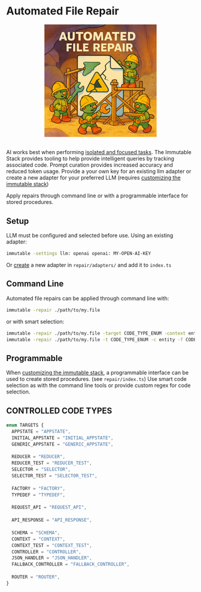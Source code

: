 # Automated File Repair
<div align="center">
  <img src="https://raw.githubusercontent.com/macioa/immutablestuff/master/repair_small.png" width="300"/><br/>
</div>

## 
AI works best when performing [isolated and focused tasks](https://github.com/Macioa/ImmutableStuff/blob/master/determinism.md). The Immutable Stack provides tooling to help provide intelligent queries by tracking associated code. Prompt curation provides increased accuracy and reduced token usage. Provide a your own key for an existing llm adapter or create a new adapter for your preferred LLM (requires [customizing the immutable stack](https://github.com/Macioa/ImmutableStuff/blob/master/customimmutable.md))

Apply repairs through command line or with a programmable interface for stored procedures.
## Setup
LLM must be configured and selected before use. 
Using an existing adapter:
```bash
immutable -settings llm: openai openai: MY-OPEN-AI-KEY
```
Or [create](https://github.com/Macioa/ImmutableStuff/blob/master/customimmutable.md) a new adapter in `repair/adapters/` and add it to `index.ts`
## Command Line
Automated file repairs can be applied through command line with:
```bash
immutable -repair ./path/to/my.file 
```
or with smart selection:
```bash
immutable -repair ./path/to/my.file -target CODE_TYPE_ENUM -context entity -contexttargets CODE_TYPE_ENUM
immutable -repair ./path/to/my.file -t CODE_TYPE_ENUM -c entity -f CODE_TYPE_ENUM
```
## Programmable
When [customizing the immutable stack](https://github.com/Macioa/ImmutableStuff/blob/master/customimmutable.md), a programmable interface can be used to create stored procedures. (see `repair/index.ts`) Use smart code selection as with the command line tools or provide custom regex for code selection.

## CONTROLLED CODE TYPES
```ts
enum TARGETS {
  APPSTATE = "APPSTATE",
  INITIAL_APPSTATE = "INITIAL_APPSTATE",
  GENERIC_APPSTATE = "GENERIC_APPSTATE",

  REDUCER = "REDUCER",
  REDUCER_TEST = "REDUCER_TEST",
  SELECTOR = "SELECTOR",
  SELECTOR_TEST = "SELECTOR_TEST",

  FACTORY = "FACTORY",
  TYPEDEF = "TYPEDEF",

  REQUEST_API = "REQUEST_API",

  API_RESPONSE = "API_RESPONSE",

  SCHEMA = "SCHEMA",
  CONTEXT = "CONTEXT",
  CONTEXT_TEST = "CONTEXT_TEST",
  CONTROLLER = "CONTROLLER",
  JSON_HANDLER = "JSON_HANDLER",
  FALLBACK_CONTROLLER = "FALLBACK_CONTROLLER",

  ROUTER = "ROUTER",
}
```